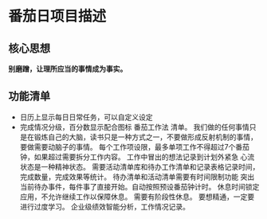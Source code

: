 # 番茄日项目描述 #
## 核心思想 ##
**别磨蹭，让理所应当的事情成为事实。**
## 功能清单 ##
* 日历上显示每日日常任务，可以自定义设定
* 完成情况分级，百分数显示配合图标
番茄工作法
清单。
我们做的任何事情只是在锻炼自己的大脑，读书只是一种方式之一，不要做形成反射机制的事情，要做需要动脑子的事情。
每个工作项设限，最多单项工作不得超过7个番茄钟，如果超过需要拆分工作内容。
工作中冒出的想法记录到计划外紧急 心流状态是一种精神状态。
需要活动清单库和待办工作清单和记录表格记录时间，完成数量，完成效果等统计。
待办清单和活动清单需要有时间限制功能
突出当前待办事件，每件事了直接开始。自动按照预设番茄钟计时。
休息时间锁定应用，不允许继续工作以保障休息。
需要有阶段性休息。
要想精通，一定要进行过度学习。
企业级绩效智能分析，工作情况记录。
